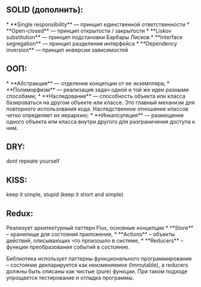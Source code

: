 <h2>SOLID (дополнить):</h2>
* **Single responsibility** — принцип единственной ответственности
* **Open-closed** — принцип открытости / закрытости
* **Liskov substitution** — принцип подстановки Барбары Лисков
* **Interface segregation** — принцип разделения интерфейса
* **Dependency inversion** — принцип инверсии зависимостей

<h2>ООП:</h2>
* **Абстракция** — отделение концепции от ее экземпляра;
* **Полиморфизм** — реализация задач одной и той же идеи разными способами;
* **Наследование** — способность объекта или класса базироваться на другом объекте или классе. Это главный механизм для повторного использования кода. Наследственное отношение классов четко определяет их иерархию;
* **Инкапсуляция** — размещение одного объекта или класса внутри другого для разграничения доступа к ним.

<h2>DRY:</h2>
dont repeate yourself

<h2>KISS:</h2>
keep it simple, stupid (keep it short and simple)

<h2>Redux:</h2>
Реализует архитектурный паттерн Flux, основные концепции
* **Store** – хранилище для состояния приложения,
* **Actions** – объекты действий, описывающих что произошло в системе,
* **Reducers** – функции преобразования событий в состояние.

Библиотека использует паттерны функционального программирования – состояние декларируется как неизменяемое (Immutable), а reducers должны быть описаны как чистые (pure) функции. При таком подходе упрощается тестирование и отладка программы. 